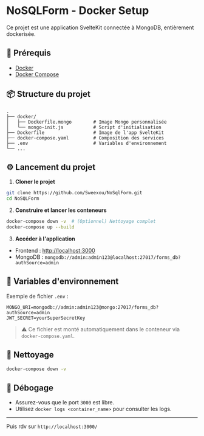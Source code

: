 # NoSQLForm - Docker Setup

Ce projet est une application SvelteKit connectée à MongoDB, entièrement dockerisée.

## 🚀 Prérequis

- [Docker](https://www.docker.com/)
- [Docker Compose](https://docs.docker.com/compose/)

## 📦 Structure du projet

```
.
├── docker/
│   ├── Dockerfile.mongo        # Image Mongo personnalisée
│   └── mongo-init.js           # Script d'initialisation
├── Dockerfile                  # Image de l'app SvelteKit
├── docker-compose.yaml         # Composition des services
├── .env                        # Variables d'environnement
└── ...
```

## ⚙️ Lancement du projet

1. **Cloner le projet**
```bash
git clone https://github.com/Sweexou/NoSqlForm.git
cd NoSQLForm
```

2. **Construire et lancer les conteneurs**
```bash
docker-compose down -v  # (Optionnel) Nettoyage complet
docker-compose up --build
```

3. **Accéder à l'application**

- Frontend : [http://localhost:3000](http://localhost:3000)
- MongoDB : `mongodb://admin:admin123@localhost:27017/forms_db?authSource=admin`

## 🔐 Variables d'environnement

Exemple de fichier `.env` :

```
MONGO_URI=mongodb://admin:admin123@mongo:27017/forms_db?authSource=admin
JWT_SECRET=yourSuperSecretKey
```

> ⚠️ Ce fichier est monté automatiquement dans le conteneur via `docker-compose.yaml`.

## 🧼 Nettoyage

```bash
docker-compose down -v
```

## 🐞 Débogage

- Assurez-vous que le port `3000` est libre.
- Utilisez `docker logs <container_name>` pour consulter les logs.

---

Puis rdv sur `http://localhost:3000/`
